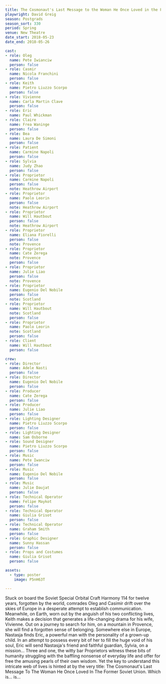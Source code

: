 ```yaml
---
title: The Cosmonaut's Last Message to the Woman He Once Loved in the Former Soviet Union
playwright: David Greig
season: Postgrads
season_sort: 330
period: Spring
venue: New Theatre
date_start: 2018-05-23
date_end: 2018-05-26

cast:
- role: Oleg
  name: Pete Iwianciw
  person: false
- role: Casmir
  name: Nicola Franchini
  person: false
- role: Keith
  name: Pietro Liuzzo Scorpo
  person: false
- role: Vivienne
  name: Carla Martin Clave
  person: false
- role: Eric
  name: Paul Whickman
- role: Claire
  name: Frea Waninge
  person: false
- role: Bea
  name: Laura De Simoni
  person: false
- role: Patient
  name: Carmine Napoli
  person: false
- role: Sylvia
  name: Judy Zhao
  person: false
- role: Proprietor
  name: Carmine Napoli
  person: false
  note: Heathrow Airport
- role: Proprietor
  name: Paolo Leorin
  person: false
  note: Heathrow Airport
- role: Proprietor
  name: Will Hautbout
  person: false
  note: Heathrow Airport
- role: Proprietor
  name: Eliana Fiorelli
  person: false
  note: Provence
- role: Proprietor
  name: Cate Zerega
  note: Provence
  person: false
- role: Proprietor
  name: Julie Liao
  person: false
  note: Provence
- role: Proprietor
  name: Eugenio Del Nobile
  person: false
  note: Scotland
- role: Proprietor
  name: Will Hautbout
  note: Scotland
  person: false
- role: Proprietor
  name: Paolo Leorin
  note: Scotland
  person: false
- role: Client
  name: Will Hautbout
  person: false 

crew:
- role: Director
  name: Adele Nasti
  person: false
- role: Director
  name: Eugenio Del Nobile
  person: false
- role: Producer
  name: Cate Zerega
  person: false
- role: Producer
  name: Julie Liao
  person: false
- role: Lighting Designer
  name: Pietro Liuzzo Scorpo
  person: false
- role: Lighting Designer
  name: Sam Osborne
- role: Sound Designer
  name: Pietro Liuzzo Scorpo
  person: false
- role: Music
  name: Pete Iwanciw
  person: false
- role: Music
  name: Eugenio Del Nobile
  person: false
- role: Music
  name: Julie Daujat
  person: false
- role: Technical Operator
  name: Felipe Maykot
  person: false
- role: Technical Operator
  name: Giulia Grisot
  person: false
- role: Technical Operator
  name: Graham Smith
  person: false
- role: Graphic Designer
  name: Sunny Hassan
  person: false
- role: Props and Costumes
  name: Giulia Grisot
  person: false

assets:
  - type: poster
    image: P5nH63T

---
```


Stuck on board the Soviet Special Orbital Craft Harmony 114 for twelve years, forgotten by the world, comrades Oleg and Casimir drift over the skies of Europe in a desperate attempt to establish communication. Meanwhile, on Earth, worn out by the anguish of his two conflicting lives, Keith makes a decision that generates a life-changing drama for his wife, Vivienne. Out on a journey to search for him, on a mountain in Provence, she will find a forgotten sense of belonging. Somewhere else in Europe, Nastasja finds Eric, a powerful man with the personality of a grown-up child. In an attempt to possess every bit of her to fill the huge void of his soul, Eric will send Nastasja's friend and faithful guardian, Sylvia, on a mission… Three and one, the witty bar Proprietors witness these bits of humanity struggling with the baffling nonsense of everyday life and offer for free the amusing pearls of their own wisdom. Yet the key to understand this intricate web of lives is hinted at by the very title: The Cosmonaut's Last Message To The Woman He Once Loved In The Former Soviet Union. Which is... is...
